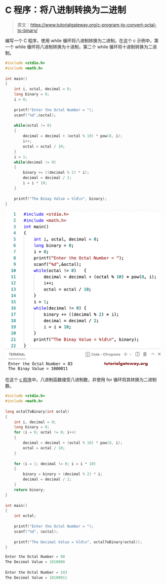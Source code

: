 # C 程序：将八进制转换为二进制

> 原文：<https://www.tutorialgateway.org/c-program-to-convert-octal-to-binary/>

编写一个 C 程序，使用 while 循环将八进制转换为二进制。在这个 c 示例中，第一个 while 循环将八进制转换为十进制，第二个 while 循环将十进制转换为二进制。

```c
#include <stdio.h>
#include <math.h>

int main()
{
    int i, octal, decimal = 0;
    long binary = 0;
    i = 0;

    printf("Enter the Octal Number = ");
    scanf("%d",&octal);

    while(octal != 0)
    {
        decimal = decimal + (octal % 10) * pow(8, i);
        i++;
        octal = octal / 10;
    }
    i = 1;
    while(decimal != 0)
    {
        binary += ((decimal % 2) * i);
        decimal = decimal / 2;
        i = i * 10;
    }

    printf("The Binay Value = %ld\n", binary); 
}
```

![C program to Convert Octal to Binary](img/25ccb0c612b982b653fef0d49410bc68.png)

在这个 [c 程序](https://www.tutorialgateway.org/c-programming-examples/)中，八进制函数接受八进制数，并使用 for 循环将其转换为二进制数。

```c
#include <stdio.h>
#include <math.h>

long octalToBinary(int octal)
{
    int i, decimal = 0;
    long binary = 0;
    for (i = 0; octal != 0; i++)
    {
        decimal = decimal + (octal % 10) * pow(8, i);
        octal = octal / 10;
    }

    for (i = 1; decimal != 0; i = i * 10)
    {
        binary = binary + (decimal % 2) * i;
        decimal = decimal / 2;
    }
    return binary;
}

int main()
{
    int octal;

    printf("Enter the Octal Number = ");
    scanf("%d", &octal);

    printf("The Decimal Value = %ld\n", octalToBinary(octal));
}
```

```c
Enter the Octal Number = 98
The Decimal Value = 1010000

Enter the Octal Number = 243
The Decimal Value = 10100011
```